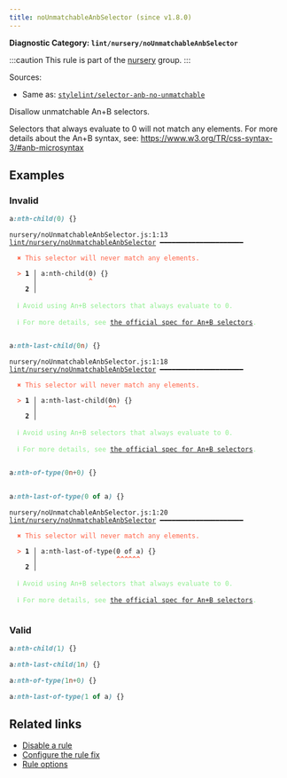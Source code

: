 ```yaml
---
title: noUnmatchableAnbSelector (since v1.8.0)
---
```


**Diagnostic Category: `lint/nursery/noUnmatchableAnbSelector`**

:::caution
This rule is part of the [nursery](/linter/rules/#nursery) group.
:::

Sources: 
- Same as: <a href="https://github.com/stylelint/stylelint/blob/main/lib/rules/selector-anb-no-unmatchable/README.md" target="_blank"><code>stylelint/selector-anb-no-unmatchable</code></a>

Disallow unmatchable An+B selectors.

Selectors that always evaluate to 0 will not match any elements.
For more details about the An+B syntax, see:
https://www.w3.org/TR/css-syntax-3/#anb-microsyntax

## Examples

### Invalid

```css
a:nth-child(0) {}
```

<pre class="language-text"><code class="language-text">nursery/noUnmatchableAnbSelector.js:1:13 <a href="https://biomejs.dev/linter/rules/no-unmatchable-anb-selector">lint/nursery/noUnmatchableAnbSelector</a> ━━━━━━━━━━━━━━━━━━━━━

<strong><span style="color: Tomato;">  </span></strong><strong><span style="color: Tomato;">✖</span></strong> <span style="color: Tomato;">This selector will never match any elements.</span>
  
<strong><span style="color: Tomato;">  </span></strong><strong><span style="color: Tomato;">&gt;</span></strong> <strong>1 │ </strong>a:nth-child(0) {}
   <strong>   │ </strong>            <strong><span style="color: Tomato;">^</span></strong>
    <strong>2 │ </strong>
  
<strong><span style="color: lightgreen;">  </span></strong><strong><span style="color: lightgreen;">ℹ</span></strong> <span style="color: lightgreen;">Avoid using An+B selectors that always evaluate to 0.</span>
  
<strong><span style="color: lightgreen;">  </span></strong><strong><span style="color: lightgreen;">ℹ</span></strong> <span style="color: lightgreen;">For more details, see </span><span style="color: lightgreen;"><a href="https://www.w3.org/TR/css-syntax-3/#anb-microsyntax">the official spec for An+B selectors</a></span><span style="color: lightgreen;">.</span>
  
</code></pre>

```css
a:nth-last-child(0n) {}
```

<pre class="language-text"><code class="language-text">nursery/noUnmatchableAnbSelector.js:1:18 <a href="https://biomejs.dev/linter/rules/no-unmatchable-anb-selector">lint/nursery/noUnmatchableAnbSelector</a> ━━━━━━━━━━━━━━━━━━━━━

<strong><span style="color: Tomato;">  </span></strong><strong><span style="color: Tomato;">✖</span></strong> <span style="color: Tomato;">This selector will never match any elements.</span>
  
<strong><span style="color: Tomato;">  </span></strong><strong><span style="color: Tomato;">&gt;</span></strong> <strong>1 │ </strong>a:nth-last-child(0n) {}
   <strong>   │ </strong>                 <strong><span style="color: Tomato;">^</span></strong><strong><span style="color: Tomato;">^</span></strong>
    <strong>2 │ </strong>
  
<strong><span style="color: lightgreen;">  </span></strong><strong><span style="color: lightgreen;">ℹ</span></strong> <span style="color: lightgreen;">Avoid using An+B selectors that always evaluate to 0.</span>
  
<strong><span style="color: lightgreen;">  </span></strong><strong><span style="color: lightgreen;">ℹ</span></strong> <span style="color: lightgreen;">For more details, see </span><span style="color: lightgreen;"><a href="https://www.w3.org/TR/css-syntax-3/#anb-microsyntax">the official spec for An+B selectors</a></span><span style="color: lightgreen;">.</span>
  
</code></pre>

```css
a:nth-of-type(0n+0) {}
```

<pre class="language-text"><code class="language-text"></code></pre>

```css
a:nth-last-of-type(0 of a) {}
```

<pre class="language-text"><code class="language-text">nursery/noUnmatchableAnbSelector.js:1:20 <a href="https://biomejs.dev/linter/rules/no-unmatchable-anb-selector">lint/nursery/noUnmatchableAnbSelector</a> ━━━━━━━━━━━━━━━━━━━━━

<strong><span style="color: Tomato;">  </span></strong><strong><span style="color: Tomato;">✖</span></strong> <span style="color: Tomato;">This selector will never match any elements.</span>
  
<strong><span style="color: Tomato;">  </span></strong><strong><span style="color: Tomato;">&gt;</span></strong> <strong>1 │ </strong>a:nth-last-of-type(0 of a) {}
   <strong>   │ </strong>                   <strong><span style="color: Tomato;">^</span></strong><strong><span style="color: Tomato;">^</span></strong><strong><span style="color: Tomato;">^</span></strong><strong><span style="color: Tomato;">^</span></strong><strong><span style="color: Tomato;">^</span></strong><strong><span style="color: Tomato;">^</span></strong>
    <strong>2 │ </strong>
  
<strong><span style="color: lightgreen;">  </span></strong><strong><span style="color: lightgreen;">ℹ</span></strong> <span style="color: lightgreen;">Avoid using An+B selectors that always evaluate to 0.</span>
  
<strong><span style="color: lightgreen;">  </span></strong><strong><span style="color: lightgreen;">ℹ</span></strong> <span style="color: lightgreen;">For more details, see </span><span style="color: lightgreen;"><a href="https://www.w3.org/TR/css-syntax-3/#anb-microsyntax">the official spec for An+B selectors</a></span><span style="color: lightgreen;">.</span>
  
</code></pre>

### Valid

```css
a:nth-child(1) {}
```

```css
a:nth-last-child(1n) {}
```

```css
a:nth-of-type(1n+0) {}
```

```css
a:nth-last-of-type(1 of a) {}
```

## Related links

- [Disable a rule](/linter/#disable-a-lint-rule)
- [Configure the rule fix](/linter#configure-the-rule-fix)
- [Rule options](/linter/#rule-options)
